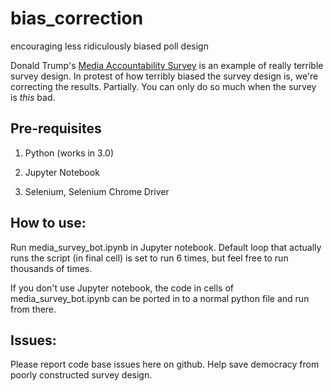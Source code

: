 # bias_correction
encouraging less ridiculously biased poll design

Donald Trump's [Media Accountability Survey](https://action.donaldjtrump.com/mainstream-media-accountability-survey/) is an example of really terrible survey design. In protest of how terribly biased the survey design is, we're correcting the results. Partially. You can only do so much when the survey is *this* bad. 

## Pre-requisites

1) Python (works in 3.0)

2) Jupyter Notebook

3) Selenium, Selenium Chrome Driver

## How to use:

Run media_survey_bot.ipynb in Jupyter notebook. Default loop that actually runs the script (in final cell) is set to run 6 times, but feel free to run thousands of times.

If you don't use Jupyter notebook, the code in cells of media_survey_bot.ipynb can be ported in to a normal python file and run from there.

## Issues:

Please report code base issues here on github. Help save democracy from poorly constructed survey design.

